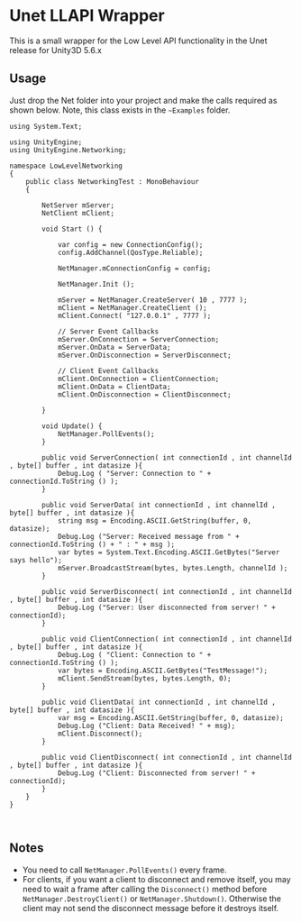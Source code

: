 # Unet LLAPI Wrapper

This is a small wrapper for the Low Level API functionality in the Unet release for Unity3D 5.6.x

## Usage

Just drop the Net folder into your project and make the calls required as shown below. Note, this class exists in the `~Examples` folder.


```
using System.Text;

using UnityEngine;
using UnityEngine.Networking;

namespace LowLevelNetworking
{
	public class NetworkingTest : MonoBehaviour
	{

		NetServer mServer;
		NetClient mClient;

		void Start () {

			var config = new ConnectionConfig();
			config.AddChannel(QosType.Reliable);

			NetManager.mConnectionConfig = config;

			NetManager.Init ();

			mServer = NetManager.CreateServer( 10 , 7777 );
			mClient = NetManager.CreateClient ();
			mClient.Connect( "127.0.0.1" , 7777 );

			// Server Event Callbacks
			mServer.OnConnection = ServerConnection;
			mServer.OnData = ServerData;
			mServer.OnDisconnection = ServerDisconnect;

			// Client Event Callbacks
			mClient.OnConnection = ClientConnection;
			mClient.OnData = ClientData;
			mClient.OnDisconnection = ClientDisconnect;

		}

		void Update() {
			NetManager.PollEvents();
		}

		public void ServerConnection( int connectionId , int channelId , byte[] buffer , int datasize ){
			Debug.Log ( "Server: Connection to " + connectionId.ToString () );
		}

		public void ServerData( int connectionId , int channelId , byte[] buffer , int datasize ){
			string msg = Encoding.ASCII.GetString(buffer, 0, datasize);
			Debug.Log ("Server: Received message from " + connectionId.ToString () + " : " + msg );
			var bytes = System.Text.Encoding.ASCII.GetBytes("Server says hello");
			mServer.BroadcastStream(bytes, bytes.Length, channelId );
		}

		public void ServerDisconnect( int connectionId , int channelId , byte[] buffer , int datasize ){
			Debug.Log ("Server: User disconnected from server! " + connectionId);
		}

		public void ClientConnection( int connectionId , int channelId , byte[] buffer , int datasize ){
			Debug.Log ( "Client: Connection to " + connectionId.ToString () );
			var bytes = Encoding.ASCII.GetBytes("TestMessage!");
			mClient.SendStream(bytes, bytes.Length, 0);
		}

		public void ClientData( int connectionId , int channelId , byte[] buffer , int datasize ){
			var msg = Encoding.ASCII.GetString(buffer, 0, datasize);
			Debug.Log ("Client: Data Received! " + msg);
			mClient.Disconnect();
		}

		public void ClientDisconnect( int connectionId , int channelId , byte[] buffer , int datasize ){
			Debug.Log ("Client: Disconnected from server! " + connectionId);
		}
	}
}



```

## Notes

* You need to call `NetManager.PollEvents()` every frame. 
* For clients, if you want a client to disconnect and remove itself, you may need to wait a frame after calling the `Disconnect()` method before `NetManager.DestroyClient()` or `NetManager.Shutdown()`. Otherwise the client may not send the disconnect message before it destroys itself. 
